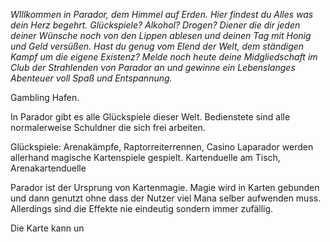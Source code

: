 _WIllkommen in Parador, dem Himmel auf Erden. Hier findest du Alles was dein Herz begehrt. Glückspiele? Alkohol? Drogen? Diener die dir jeden deiner Wünsche noch von den Lippen ablesen und deinen Tag mit Honig und Geld versüßen. Hast du genug vom Elend der Welt, dem ständigen Kampf um die eigene Existenz? Melde noch heute deine Midgliedschaft im Club der Strahlenden von Parador an und gewinne ein Lebenslanges Abenteuer voll Spaß und Entspannung._

Gambling Hafen.

In Parador gibt es alle Glückspiele dieser Welt. Bedienstete sind alle normalerweise Schuldner die sich frei arbeiten.

Glückspiele: Arenakämpfe, Raptorreiterrennen, Casino Laparador werden allerhand magische Kartenspiele gespielt. Kartenduelle am Tisch, Arenakartenduelle 

Parador ist der Ursprung von Kartenmagie. Magie wird in Karten gebunden und dann genutzt ohne dass der Nutzer viel Mana selber aufwenden muss. Allerdings sind die Effekte nie eindeutig sondern immer zufällig.

Die Karte kann un